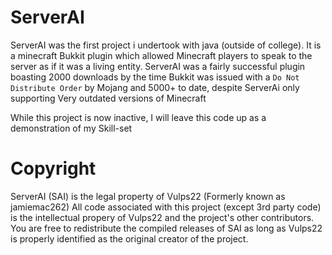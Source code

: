 # ServerAI

ServerAI was the first project i undertook with java (outside of college). 
It is a minecraft Bukkit plugin which allowed Minecraft players to speak to the server as if it was a living entity.
ServerAI was a fairly successful plugin boasting 2000 downloads by the time Bukkit was issued with a `Do Not Distribute Order` by Mojang
and 5000+ to date, despite ServerAi only supporting Very outdated versions of Minecraft

While this project is now inactive, I will leave this code up as a demonstration of my Skill-set

# Copyright

ServerAI (SAI) is the legal property of Vulps22 (Formerly known as jamiemac262) All code associated with this project (except 3rd party code) is the intellectual propery of Vulps22 and the project's other contributors.
You are free to redistribute the compiled releases of SAI as long as Vulps22 is properly identified as the original creator of the project.